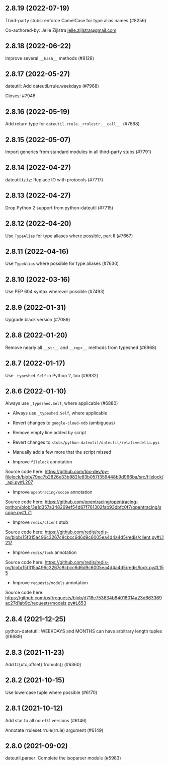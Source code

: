 ## 2.8.19 (2022-07-19)

Third-party stubs: enforce CamelCase for type alias names (#8256)

Co-authored-by: Jelle Zijlstra <jelle.zijlstra@gmail.com>

## 2.8.18 (2022-06-22)

Improve several `__hash__` methods (#8128)

## 2.8.17 (2022-05-27)

dateutil: Add dateutil.rrule.weekdays (#7968)

Closes: #7946

## 2.8.16 (2022-05-19)

Add return type for `dateutil.rrule._rrulestr.__call__`. (#7868)

## 2.8.15 (2022-05-07)

Import generics from standard modules in all third-party stubs (#7791)

## 2.8.14 (2022-04-27)

dateutil.tz.tz: Replace IO with protocols (#7717)

## 2.8.13 (2022-04-27)

Drop Python 2 support from python-dateutil (#7715)

## 2.8.12 (2022-04-20)

Use `TypeAlias` for type aliases where possible, part II (#7667)

## 2.8.11 (2022-04-16)

Use `TypeAlias` where possible for type aliases (#7630)

## 2.8.10 (2022-03-16)

Use PEP 604 syntax wherever possible (#7493)

## 2.8.9 (2022-01-31)

Upgrade black version (#7089)

## 2.8.8 (2022-01-20)

Remove nearly all `__str__` and `__repr__` methods from typeshed (#6968)

## 2.8.7 (2022-01-17)

Use `_typeshed.Self` in Python 2, too (#6932)

## 2.8.6 (2022-01-10)

Always use `_typeshed.Self`, where applicable (#6880)

* Always use `_typeshed.Self`, where applicable

* Revert changes to `google-cloud-ndb` (ambiguous)

* Remove empty line added by script

* Revert changes to `stubs/python-dateutil/dateutil/relativedelta.pyi`

* Manually add a few more that the script missed

* Improve `filelock` annotation

Source code here: https://github.com/tox-dev/py-filelock/blob/79ec7b2826e33b982fe83b057f359448b9d966ba/src/filelock/_api.py#L207

* Improve `opentracing/scope` annotation

Source code here: https://github.com/opentracing/opentracing-python/blob/3e1d357a348269ef54d67f761302fab93dbfc0f7/opentracing/scope.py#L71

* Improve `redis/client` stub

Source code here: https://github.com/redis/redis-py/blob/15f315a496c3267c8cbcc6d6d9c6005ea4d4a4d5/redis/client.py#L1217

* Improve `redis/lock` annotation

Source code here: https://github.com/redis/redis-py/blob/15f315a496c3267c8cbcc6d6d9c6005ea4d4a4d5/redis/lock.py#L155

* Improve `requests/models` annotation

Source code here: https://github.com/psf/requests/blob/d718e753834b84018014a23d663369ac27d1ab9c/requests/models.py#L653

## 2.8.4 (2021-12-25)

python-datetutil: WEEKDAYS and MONTHS can have arbitrary length tuples (#6689)

## 2.8.3 (2021-11-23)

Add tz{utc,offset}.fromutc() (#6360)

## 2.8.2 (2021-10-15)

Use lowercase tuple where possible (#6170)

## 2.8.1 (2021-10-12)

Add star to all non-0.1 versions (#6146)

Annotate rruleset.rrule(rrule) argument (#6149)

## 2.8.0 (2021-09-02)

dateutil.parser: Complete the isoparser module (#5983)

